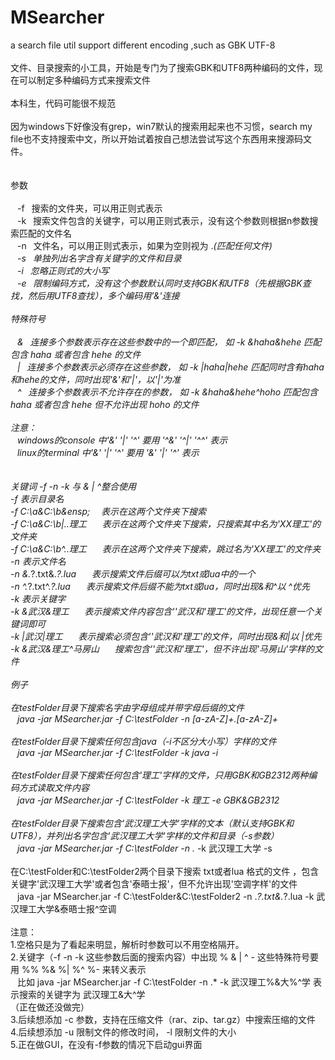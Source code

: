 MSearcher
=========

a search file util support different encoding ,such as GBK UTF-8
<br><br>
文件、目录搜索的小工具，开始是专门为了搜索GBK和UTF8两种编码的文件，现在可以制定多种编码方式来搜索文件<br><br>
本科生，代码可能很不规范<br><br>
因为windows下好像没有grep，win7默认的搜索用起来也不习惯，search my file也不支持搜索中文，所以开始试着按自己想法尝试写这个东西用来搜源码文件。<br><br>
<br>
参数<br>
<br>
&ensp;  -f &ensp;搜索的文件夹，可以用正则式表示<br>
&ensp;  -k &ensp;搜索文件包含的关键字，可以用正则式表示，没有这个参数则根据n参数搜索匹配的文件名<br>
&ensp;  -n &ensp;文件名，可以用正则式表示，如果为空则视为 .*(匹配任何文件)<br>
&ensp;  -s &ensp;单独列出名字含有关键字的文件和目录<br>
&ensp;  -i &ensp;忽略正则式的大小写<br>
&ensp;  -e &ensp;限制编码方式，没有这个参数默认同时支持GBK和UTF8（先根据GBK查找，然后用UTF8查找），多个编码用'&'连接<br>
<br>
特殊符号<br>
<br>
&ensp;  & &ensp;连接多个参数表示存在这些参数中的一个即匹配， 如 -k &haha&hehe 匹配包含 haha 或者包含 hehe 的文件<br>
&ensp;  | &ensp;连接多个参数表示必须存在这些参数， 如 -k |haha|hehe 匹配同时含有haha和hehe的文件，同时出现'&'和'|'，以'|'为准<br>
&ensp;  ^ &ensp;连接多个参数表示不允许存在的参数， 如 -k &haha&hehe^hoho 匹配包含 haha 或者包含 hehe 但不允许出现 hoho 的文件<br>
<br>
注意：<br>
&ensp;  windows的console 中'&' '|' '^' 要用 '^&' '^|' '^^' 表示<br>
&ensp;  linux的terminal 中'&' '|' '^' 要用 '\&' '\|' '\^' 表示<br>
<br><br>
关键词 -f -n -k 与 & | ^整合使用<br>
-f 表示目录名<br>
    -f C:\a\&C:\b\&ensp;&ensp;&ensp;                     表示在这两个文件夹下搜索<br>
    -f C:\a\&C:\b\|..理工&ensp;&ensp;&ensp;         表示在这两个文件夹下搜索，只搜索其中名为'XX理工'的文件夹<br>
    -f C:\a\&C:\b\^..理工&ensp;&ensp;&ensp;         表示在这两个文件夹下搜索，跳过名为'XX理工'的文件夹<br>
-n 表示文件名<br>
    -n &.*?\.txt&.*?\.lua&ensp;&ensp;&ensp;            表示搜索文件后缀可以为txt或lua中的一个<br>
    -n ^.*?\.txt^.*?\.lua&ensp;&ensp;&ensp;            表示搜索文件后缀不能为txt或lua，同时出现&和^以 ^优先<br>
-k 表示关键字<br>
    -k &武汉&理工&ensp;&ensp;&ensp;                    表示搜索文件内容包含''武汉和'理工'的文件，出现任意一个关键词即可<br>
    -k |武汉|理工&ensp;&ensp;&ensp;                        表示搜索必须包含''武汉和'理工'的文件，同时出现&和|以 |优先<br>
    -k &武汉&理工^马房山&ensp;&ensp;&ensp;       搜索包含''武汉和'理工'，但不许出现'马房山'字样的文件<br>
<br>
例子<br>
<br>
在testFolder目录下搜索名字由字母组成并带字母后缀的文件<br>
&ensp;  java -jar MSearcher.jar -f C:\testFolder -n [a-zA-Z]+\.[a-zA-Z]+<br>
<br>
在testFolder目录下搜索任何包含java（-i不区分大小写）字样的文件<br>
&ensp;  java -jar MSearcher.jar -f C:\testFolder -k java -i<br>
<br>
在testFolder目录下搜索任何包含'理工'字样的文件，只用GBK和GB2312两种编码方式读取文件内容<br>
&ensp;  java -jar MSearcher.jar -f C:\testFolder -k 理工 -e GBK&GB2312<br>
<br>
在testFolder目录下搜索包含'武汉理工大学'字样的文本（默认支持GBK和UTF8），并列出名字包含'武汉理工大学'字样的文件和目录（-s参数）<br>
&ensp;  java -jar MSearcher.jar  -f C:\testFolder -n .*  -k 武汉理工大学 -s<br>
<br>
 在C:\testFolder和C:\testFolder2两个目录下搜索 txt或者lua 格式的文件 ，包含关键字'武汉理工大学'或者包含'泰晤士报'，但不允许出现'空调字样'的文件<br>
&ensp;  java -jar MSearcher.jar  -f C:\testFolder&C:\testFolder2 -n .*?\.txt&.*?\.lua  -k 武汉理工大学&泰晤士报^空调<br>
<br>
注意：<br>
1.空格只是为了看起来明显，解析时参数可以不用空格隔开。<br>
2.关键字（-f -n -k 这些参数后面的搜索内容）中出现 % & | ^ - 这些特殊符号要用 %% %& %| %^ %- 来转义表示<br>
&ensp;  比如 java -jar MSearcher.jar  -f C:\testFolder -n .*  -k 武汉理工%&大%^学 表示搜索的关键字为 武汉理工&大^学
<br>（正在做还没做完）<br>
3.后续想添加 -c 参数，支持在压缩文件（rar、zip、tar.gz）中搜索压缩的文件<br>
4.后续想添加 -u 限制文件的修改时间， -l 限制文件的大小<br>
5.正在做GUI，在没有-f参数的情况下启动gui界面



  
